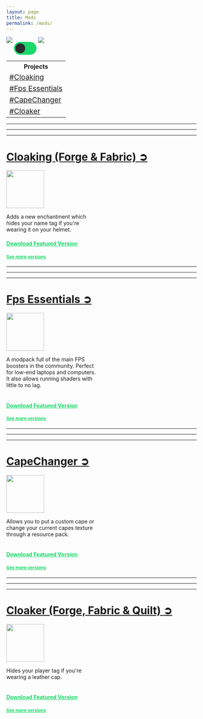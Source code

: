 ```yaml
---
layout: page
title: Mods
permalink: /mods/
---
```


<style>

    .switch {
    position: relative;
    display: inline-block;
    width: 60px;
    height: 34px;
    }

    .switch input { 
    opacity: 0;
    width: 0;
    height: 0;
    }

    .slider {
    position: absolute;
    cursor: pointer;
    top: 0;
    left: 0;
    right: 0;
    bottom: 0;
    background-color: #1bd86a;
    -webkit-transition: .4s;
    transition: .4s;
    }

    .slider:before {
    position: absolute;
    content: "";
    height: 26px;
    width: 26px;
    left: 4px;
    bottom: 4px;
    background-color: #2c2c2c;
    -webkit-transition: .4s;
    transition: .4s;
    }

    input:checked + .slider {
    background-color: #f16436;
    }

    input:focus + .slider {
    box-shadow: 0 0 1px #f16436;
    }

    input:checked + .slider:before {
    -webkit-transform: translateX(26px);
    -ms-transform: translateX(26px);
    transform: translateX(26px);
    }

    /* Rounded sliders */
    .slider.round {
    border-radius: 34px;
    }

    .slider.round:before {
    border-radius: 50%;
    }
    
</style>

<img src="/images/modrinth_tiny.png">
<label class="switch">
  <input type="checkbox" id="toggle" onclick="myFunction()">
  <span class="slider round"></span>
</label>
<img src="/images/curseforge_tiny.png">

<script>
function myFunction() {
  var checkBox = document.getElementById("toggle");
  var cloakingfeatured = document.getElementById("cloakingfeatured");
  var cloakingversions = document.getElementById("cloakingversions");
  var fps_essentialsfeatured = document.getElementById("fps_essentialsfeatured");
  var fps_essentialversions = document.getElementById("fps_essentialversions");
  if (checkBox.checked == true){
    cloakinglink.href = "https://www.curseforge.com/minecraft/mc-mods/cloaking";
    cloakingfeatured.href = "https://www.curseforge.com/minecraft/mc-mods/cloaking/files/4816672";
    cloakingfeatured.style = "color:#f16436;";
    cloakingversions.href = "https://www.curseforge.com/minecraft/mc-mods/cloaking/files";
    cloakingversions.style = "color:#f16436;";
    fps_essentialslink.href  = "https://www.curseforge.com/minecraft/modpacks/fps-essentials";
    fps_essentialsfeatured.href = "https://www.curseforge.com/minecraft/modpacks/fps-essentials/files/4768470";
    fps_essentialsfeatured.style = "color:#f16436;";
    fps_essentialsversions.href = "https://www.curseforge.com/minecraft/modpacks/fps-essentials/files";
    fps_essentialsversions.style = "color:#f16436;";
    capechangerlink.href = "https://www.curseforge.com/minecraft/mc-mods/capechanger";
    capechangerfeatured.href = "https://www.curseforge.com/minecraft/mc-mods/capechanger/files/4809188";
    capechangerfeatured.style = "color:#f16436;";
    capechangerversions.href = "https://www.curseforge.com/minecraft/mc-mods/capechanger/files";
    capechangerversions.style = "color:#f16436;";
    cloakerlink.href = "https://www.curseforge.com/minecraft/mc-mods/cloaker";
    cloakerfeatured.href = "https://www.curseforge.com/minecraft/mc-mods/cloaker/files/4768332";
    cloakerfeatured.style = "color:#f16436;";
    cloakerversions.href = "https://www.curseforge.com/minecraft/mc-mods/cloaker/files";
    cloakerversions.style = "color:#f16436;";
  } else {
    cloakinglink.href = "https://modrinth.com/mod/cloaking";
    cloakingfeatured.href = "https://modrinth.com/mod/cloaking/version/3.0.0-1.20.2";
    cloakingfeatured.style = "color:#1bd86a;";
    cloakingversions.href = "https://modrinth.com/mod/cloaking/versions";
    cloakingversions.style = "color:#1bd86a;";
    fps_essentialslink.href  = "https://modrinth.com/modpack/fps-essentials";
    fps_essentialsfeatured.href = "https://modrinth.com/modpack/fps-essentials/version/1.20.2";
    fps_essentialsfeatured.style = "color:#1bd86a;";
    fps_essentialsversions.href = "https://modrinth.com/modpack/fps-essentials/versions";
    fps_essentialsversions.style = "color:#1bd86a;";
    capechangerlink.href = "https://modrinth.com/mod/capechanger";
    capechangerfeatured.href = "https://modrinth.com/mod/capechanger/version/2.0.0";
    capechangerfeatured.style = "color:#1bd86a;";
    capechangerversions.href = "https://modrinth.com/mod/capechanger/versions";
    capechangerversions.style = "color:#1bd86a;";
    cloakerlink.href = "https://modrinth.com/datapack/cloaker";
    cloakerfeatured.href = "https://modrinth.com/datapack/cloaker/version/w5aQuity";
    cloakerfeatured.style = "color:#1bd86a;";
    cloakerversions.href = "https://modrinth.com/datapack/cloaker/versions";
    cloakerversions.style = "color:#1bd86a;";
  }
}
</script>



<table>
    <tr>
        <th>Projects</th>
    </tr>
    <tr>
        <td><big><a href="#cloaking">#Cloaking</a></big></td>
    </tr>
    <tr>
        <td><big><a href="#fps-essentials">#Fps Essentials</a></big></td>
    </tr>
    <tr> 
        <td><big><a href="#capechanger">#CapeChanger</a></big></td>
    </tr>
    <tr>
        <td><big><a href="#cloaker">#Cloaker</a></big></td>
    </tr>
</table>
<hr>
<hr>
<hr>

<p>
<h1><div><a href="#cloaking" id="cloaking">Cloaking (Forge & Fabric) </a><a href="https://modrinth.com/mod/cloaking" id="cloakinglink">➲</a></div></h1>
<img src="https://cdn-raw.modrinth.com/data/PCGwziNW/558391aa6ff9fb987e2c7ba1e4d184ce65428b3c.png" width=100 height =100>
</p>
Adds a new enchantment which<br>
hides your name tag if you're<br>
wearing it on your helmet.<br>
<h4><a href="https://modrinth.com/mod/cloaking/version/3.0.0-1.20.2" style="color:#1bd86a;" id="cloakingfeatured">Download Featured Version</a><h4>
<h4><small><a href="https://modrinth.com/mod/cloaking/versions" style="color:#1bd86a;" id="cloakingversions">See more versions</a></small></h4>

<hr>
<hr>
<hr>

<p>
<h1><div><a href="#fps-essentials" id="fps-essentials">Fps Essentials </a><a href="https://modrinth.com/modpack/fps-essentials" id="fps_essentialslink">➲</a></div></h1>
<img src="https://cdn-raw.modrinth.com/data/WeGC6tLm/c8baf21ba1d0dbc28d81d164f09a2250a8b57a6b.jpeg" width=100 height =100>
</p>
A modpack full of the main FPS<br>
boosters in the community. Perfect<br>
for low-end laptops and computers.<br>
It also allows running shaders with<br>
little to no lag.<br>
<br>
<h4><a href="https://modrinth.com/modpack/fps-essentials/version/1.20.2" style="color:#1bd86a;" id="fps_essentialsfeatured">Download Featured Version</a><h4>
<h4><small><a href="https://modrinth.com/modpack/fps-essentials/versions" style="color:#1bd86a;" id="fps_essentialsversions">See more versions</a></small></h4>

<hr>
<hr>
<hr>

<p>
<h1><div><a href="#capechanger" id="capechanger">CapeChanger </a><a href="https://modrinth.com/mod/capechanger" id="capechangerlink">➲</a></div></h1>
<img src="https://cdn-raw.modrinth.com/data/g2igxsu3/13de9d1440aab44b63da63652a46e2e27da8a75e.png" width=100 height =100>
</p>
Allows you to put a custom cape or<br>
change your current capes texture<br>
through a resource pack.<br>
<br>
<h4><a href="https://modrinth.com/mod/capechanger/version/2.0.0" style="color:#1bd86a;" id="capechangerfeatured">Download Featured Version</a><h4>
<h4><small><a href="https://modrinth.com/mod/capechanger/versions" style="color:#1bd86a;" id="capechangerversions">See more versions</a></small></h4>

<hr>
<hr>
<hr>

<p>
<h1><div><a href="#cloaker" id="cloaker">Cloaker (Forge, Fabric & Quilt) </a><a href="https://modrinth.com/datapack/cloaker" id="cloakerlink">➲</a></div></h1>
<img src="https://cdn-raw.modrinth.com/data/qTtyWxGO/9d8c88b530943e1bf0e4cd82592b6e197592ee5f.jpeg" width=100 height =100>
</p>
Hides your player tag if you're<br>
wearing a leather cap.<br>
<br>
<h4><a href="https://modrinth.com/datapack/cloaker/version/w5aQuity" style="color:#1bd86a;" id="cloakerfeatured">Download Featured Version</a><h4>
<h4><small><a href="https://modrinth.com/datapack/cloaker/versions" style="color:#1bd86a;" id="cloakerversions">See more versions</a></small></h4>